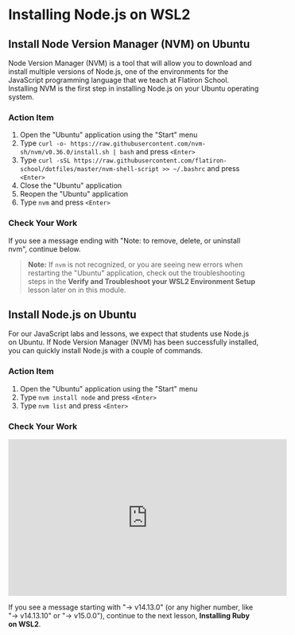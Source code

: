 # Installing Node.js on WSL2

## Install Node Version Manager (NVM) on Ubuntu

Node Version Manager (NVM) is a tool that will allow you to download and install
multiple versions of Node.js, one of the environments for the JavaScript
programming language that we teach at Flatiron School. Installing NVM is the
first step in installing Node.js on your Ubuntu operating system.

### Action Item

1. Open the "Ubuntu" application using the "Start" menu
2. Type `curl -o- https://raw.githubusercontent.com/nvm-sh/nvm/v0.36.0/install.sh | bash` and press `<Enter>`
3. Type `curl -sSL https://raw.githubusercontent.com/flatiron-school/dotfiles/master/nvm-shell-script >> ~/.bashrc` and press `<Enter>`
4. Close the "Ubuntu" application
5. Reopen the "Ubuntu" application
6. Type `nvm` and press `<Enter>`

### Check Your Work

If you see a message ending with "Note: to remove, delete, or uninstall nvm",
continue below.

> **Note:** If `nvm` is not recognized, or you are seeing new errors when
> restarting the "Ubuntu" application, check out the troubleshooting steps
> in the **Verify and Troubleshoot your WSL2 Environment
> Setup** lesson later on in this module.

## Install Node.js on Ubuntu

For our JavaScript labs and lessons, we expect that students use Node.js on
Ubuntu. If Node Version Manager (NVM) has been successfully installed, you can
quickly install Node.js with a couple of commands.

### Action Item

1. Open the "Ubuntu" application using the "Start" menu
2. Type `nvm install node` and press `<Enter>`
3. Type `nvm list` and press `<Enter>`

### Check Your Work

<iframe width="560" height="315" src="https://www.youtube.com/embed/bOajXY2CMq4" frameborder="0" allow="accelerometer; autoplay; clipboard-write; encrypted-media; gyroscope; picture-in-picture" allowfullscreen></iframe>

If you see a message starting with "-> v14.13.0" (or any higher number, like "-> v14.13.10" or "-> v15.0.0"), continue to the next lesson,
**Installing Ruby on WSL2**.

